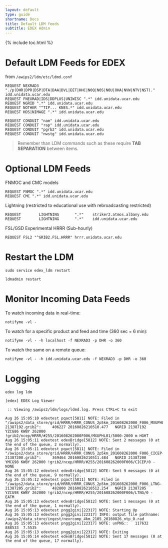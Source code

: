 ```yaml
---
layout: default
type: guide
shortname: Docs
title: Default LDM feeds
subtitle: EDEX Admin
---
```


{% include toc.html %}


# Default LDM Feeds for EDEX

from `/awips2/ldm/etc/ldmd.conf`

    REQUEST NEXRAD3 "./p(DHR|DPR|DSP|DTA|DAA|DVL|EET|HHC|N0Q|N0S|N0U|OHA|NVW|NTV|NST)." idd.unidata.ucar.edu
    REQUEST FNEXRAD|IDS|DDPLUS|UNIWISC ".*" idd.unidata.ucar.edu
    REQUEST NGRID ".*" idd.unidata.ucar.edu
    REQUEST NOTHER "^TIP... KNES.*" idd.unidata.ucar.edu
    REQUEST HDS|NIMAGE ".*" idd.unidata.ucar.edu

    REQUEST CONDUIT "nam" idd.unidata.ucar.edu
    REQUEST CONDUIT "rap" idd.unidata.ucar.edu
    REQUEST CONDUIT "pgrb2" idd.unidata.ucar.edu
    REQUEST CONDUIT "nwstg" idd.unidata.ucar.edu

> Remember than LDM commands such as these require **TAB SEPARATION** between items.

# Optional LDM Feeds

FNMOC and CMC models

    REQUEST FNMOC ".*" idd.unidata.ucar.edu
    REQUEST CMC ".*" idd.unidata.ucar.edu
    
Lightning (restricted to educational use with rebroadcasting restricted)

    REQUEST        LIGHTNING       ".*"    striker2.atmos.albany.edu
    REQUEST        LIGHTNING       ".*"    idd.unidata.ucar.edu
    
FSL/GSD Experimental HRRR (Sub-hourly)

    REQUEST FSL2 "^GRIB2.FSL.HRRR" hrrr.unidata.ucar.edu

# Restart the LDM

    sudo service edex_ldm restart

    ldmadmin restart
        
# Monitor Incoming Data Feeds

To watch incoming data in real-time:

    notifyme -vl - 
    
To watch for a specific product and feed and time (360 sec = 6 min):

    notifyme -vl - -h localhost -f NEXRAD3 -p DHR -o 360
    
To watch the same on a remote queue:

    notifyme -vl - -h idd.unidata.ucar.edu -f NEXRAD3 -p DHR -o 360
    
# Logging

    edex log ldm
    
    [edex] EDEX Log Viewer
    
     :: Viewing /awips2/ldm/logs/ldmd.log. Press CTRL+C to exit
    
    Aug 26 15:05:10 edextest pqact[5811] NOTE: Filed in "/awips2/data_store/grid/HRRR/HRRR_CONUS_2p5km_201608262000_F006_MXUPHL01-21387192.grib2":     406227 20160826210510.477   NGRID 21387192  YZCG86 KWBY 262000 !grib2/ncep/HRRR/#255/201608262000F006/MXUPHL01/5000-2000 m HGHT
    Aug 26 15:05:11 edextest edexBridge[5812] NOTE: Sent 2 messages (0 at the end of the queue, 2 normally).
    Aug 26 15:05:11 edextest pqact[5811] NOTE: Filed in "/awips2/data_store/grid/HRRR/HRRR_CONUS_2p5km_201608262000_F006_CICEP-21387200.grib2":     369464 20160826210511.484   NGRID 21387200  YMCG98 KWBY 262000 !grib2/ncep/HRRR/#255/201608262000F006/CICEP/0 - NONE
    Aug 26 15:05:12 edextest edexBridge[5812] NOTE: Sent 9 messages (0 at the end of the queue, 9 normally).
    Aug 26 15:05:12 edextest pqact[5811] NOTE: Filed in "/awips2/data_store/grid/HRRR/HRRR_CONUS_2p5km_201608262000_F006_LTNG-21387205.grib2":     482800 20160826210512.254   NGRID 21387205  YZCG98 KWBY 262000 !grib2/ncep/HRRR/#255/201608262000F006/LTNG/0 - EATM
    Aug 26 15:05:13 edextest edexBridge[5812] NOTE: Sent 1 messages (0 at the end of the queue, 1 normally).
    Aug 26 15:05:13 edextest pngg2gini[22317] NOTE: Starting Up
    Aug 26 15:05:13 edextest pngg2gini[22317] INFO: output file pathname: /awips2/data_store/ingest/nexrcomp_4km_2105_20160826_ntp_0.rad
    Aug 26 15:05:13 edextest pngg2gini[22317] NOTE: unPNG::   117632    888533  7.5535
    Aug 26 15:05:13 edextest pngg2gini[22317] NOTE: Exiting
    Aug 26 15:05:14 edextest edexBridge[5812] NOTE: Sent 17 messages (0 at the end of the queue, 17 normally).
